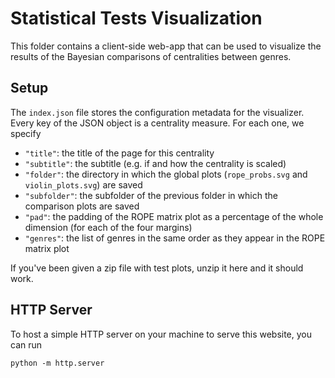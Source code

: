 # Statistical Tests Visualization
This folder contains a client-side web-app that can be used to visualize the results of the Bayesian comparisons of centralities between genres.

## Setup
The `index.json` file stores the configuration metadata for the visualizer. Every key of the JSON object is a centrality measure. For each one, we specify
 - `"title"`: the title of the page for this centrality
 - `"subtitle"`: the subtitle (e.g. if and how the centrality is scaled)
 - `"folder"`: the directory in which the global plots (`rope_probs.svg` and `violin_plots.svg`) are saved
 - `"subfolder"`: the subfolder of the previous folder in which the comparison plots are saved
 - `"pad"`: the padding of the ROPE matrix plot as a percentage of the whole dimension (for each of the four margins)
 - `"genres"`: the list of genres in the same order as they appear in the ROPE matrix plot

If you've been given a zip file with test plots, unzip it here and it should work.

## HTTP Server
To host a simple HTTP server on your machine to serve this website, you can run
```
python -m http.server
```
